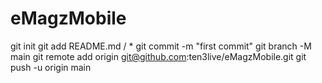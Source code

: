 # eMagzMobile
git init git 
add README.md / *
git commit -m "first commit" 
git branch -M main 
git remote add origin git@github.com:ten3live/eMagzMobile.git git push -u origin main
